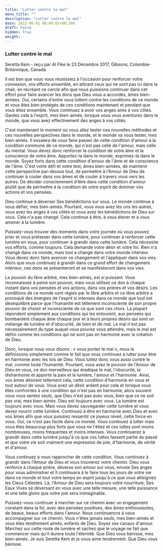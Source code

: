 ```yaml
---
title: "Lutter contre le mal"
menu_title: ""
description: "Lutter contre le mal"
date: 2022-06-01 06:00:01+00:290
draft: False
hidden: True
weight:
---
```

### Lutter contre le mal

Seretta Kem - reçu par Al Fike le 23 Décembre 2017, Gibsons, Colombie-Britannique, Canada

Il est bon que vous vous réunissiez à l'occasion pour renforcer votre connexion, vos efforts ensemble, en attirant ceux qui ne sont pas ici dans la chair, en recréant ce cercle afin que nous puissions continuer dans cet effort pour faire avancer les dons que Dieu vous a accordés, âmes bien-aimées. Oui, certains d'entre vous luttent contre les conditions de ce monde et vous êtes bien protégés de ces conditions maintenant et pendant que vous étiez ensemble. Vous continuez à avoir vos anges amis à vos côtés. Gardez cela à l'esprit, mes bien-aimés, lorsque vous vous aventurez dans le monde, que vous avez effectivement des anges à vos côtés.

C'est maintenant le moment où vous allez tester ces nouvelles méthodes et ces nouvelles perspectives dans le monde, et le monde va vous tester, mes bien-aimés. Il essaiera de vous faire passer de cette condition d'amour à la condition commune de ce monde, qui n'est pas celle de l'amour, mais celle du mental. Vous devez donc renforcer la condition de votre âme et la conscience de votre âme. Apportez-la dans le monde, exprimez-la dans le monde. Soyez forts dans cette condition d'amour de l'âme et de conscience de l'âme. C'est votre défi et votre test, âmes bien-aimées, de maintenir cette perspective par-dessus tout, de permettre à l'Amour de Dieu de continuer à couler dans vos âmes et de couler à travers vous vers les autres. De décider consciemment d'être dans cette condition d'amour plutôt que de permettre à la condition de votre esprit de dominer vos actions et vos pensées.

Dieu continue à déverser Ses bénédictions sur vous. Le monde continue à vous défier, mes bien-aimés. Pourtant, vous vous avez les uns les autres, vous avez les anges à vos côtés et vous avez les bénédictions de Dieu sur vous. Cela n'a pas changé. Cela continue à être, à vous élever et à vous amener à la lumière. 

Puissiez-vous trouver des moments dans votre journée où vous pouvez prier et vous prélasser dans cette lumière, pour continuer à renforcer cette lumière en vous, pour continuer à grandir dans cette lumière. Cela nécessite vos efforts, comme toujours. Cela demande votre désir et votre foi. Rien n'a changé dans ce monde, mais tout a changé dans votre monde intérieur. Vous devez donc faire avancer ce changement et l'appliquer dans vos vies. Alors que vous continuez à grandir dans ce grand effort de changement intérieur, ces dons se présenteront et se manifesteront dans vos vies.

Le pouvoir du libre arbitre, mes bien-aimés, est si puissant. Vous reconnaissez à peine son pouvoir, mais vous utilisez ce don à chaque instant dans vos pensées et vos actions, dans vos prières et vos désirs. Les conditions de ce monde sont régies par le libre arbitre et ce libre arbitre a provoqué des énergies de l'esprit si intenses dans ce monde que tout est déséquilibré parce que l'humanité est tellement inconsciente de son propre pouvoir de choisir et inconsciente de ce que sont ces choix. La plupart répondent simplement aux conditions qui les entourent, aux pensées qui bombardent chaque âme chaque jour et à leurs propres désirs qui sont un mélange de lumière et d'obscurité, de bien et de mal. Le mal n'est pas nécessairement du type auquel vous pouvez vous attendre, mais le mal est défini comme les conditions qui ne sont pas en harmonie avec la création de Dieu.

Donc, lorsque nous vous disons : « vous portez le mal », nous le définissons simplement comme le fait que vous continuez à lutter pour être en harmonie avec les lois de Dieu. Vous luttez donc vous aussi contre le mal, comme toute l'humanité. Pourtant, vous avez le pouvoir de l'Amour de Dieu en vous, ce don merveilleux qui éradique le mal, l'obscurité, la disharmonie et apporte la paix et la lumière, l'amour et l'harmonie. Ainsi, vos âmes désirent tellement cela, cette condition d'harmonie en vous et tout autour de vous. Vous avez un désir ardent pour cela et lorsque vous êtes confrontés à une condition qui n'est pas en harmonie, alors souvent vous vous sentez seuls, que Dieu n'est pas avec vous, bien que ce ne soit pas vrai, mes bien-aimés. Dieu est toujours avec vous. La lumière est toujours avec vous. Mais vous devez sauvegarder cette lumière et vous devez nourrir cette lumière. Continuez à être en harmonie avec Dieu et avec vos âmes afin que vous puissiez ressentir ce joyeux réveil, cette force en vous. Oui, ce n'est pas facile dans ce monde. Vous continuez à lutter mais vous êtes beaucoup plus forts que vous ne l'étiez et ces luttes sont moins nombreuses, moins fréquentes et moins intenses. Vous continuerez à grandir dans cette lumière jusqu'à ce que ces luttes fassent partie du passé et que votre vie soit vraiment une expression de joie, d'harmonie, de vérité et d'amour.

Vous continuez à vous rapprocher de cette condition. Vous continuez à grandir dans l'Amour de Dieu et vous trouverez votre chemin. Dieu vous renforce à chaque prière, déverse son amour sur vous, envoie Ses anges pour vous administrer et Il continuera à le faire tous les jours de votre vie dans ce monde et tout votre temps en esprit jusqu'à ce que vous atteigniez les Cieux Célestes. Là, l'Amour de Dieu sera toujours votre nourriture, Ses Eaux Vives se déversant en vous avec une telle mesure, une telle puissance et une telle gloire que votre joie sera inimaginable.

Puissiez-vous continuer à marcher sur ce chemin avec un engagement constant dans la foi, avec des pensées positives, des âmes enthousiastes, de beaux, beaux efforts dans l'amour. Nous continuerons à vous accompagner sur ce chemin. Vous n'êtes jamais seuls, mes bien-aimés et vous êtes tendrement aimés, enfants de Dieu. Soyez ses canaux d'amour. Marchez sur cette route de lumière et sachez que le voyage ne fait que commencer mais qu'il durera toute l'éternité. Que Dieu vous bénisse, mes bien-aimés. Je suis Seretta Kem et je vous aime tendrement. Que Dieu vous bénisse.



